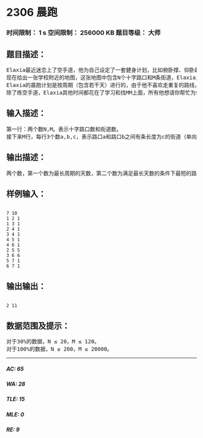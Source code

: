 # 2306 晨跑   
### 时间限制： 1 s     空间限制： 256000 KB     题目等级： 大师  
## 题目描述：  

<pre>
Elaxia最近迷恋上了空手道，他为自己设定了一套健身计划，比如俯卧撑、仰卧起坐等等，不过到目前为止，他坚持下来的只有晨跑。
现在给出一张学校附近的地图，这张地图中包含N个十字路口和M条街道，Elaxia只能从一个十字路口跑向另外一个十字路口，街道之间只在十字路口处相交。Elaxia每天从寝室出发跑到学校，保证寝室编号为1，学校编号为N。
Elaxia的晨跑计划是按周期（包含若干天）进行的，由于他不喜欢走重复的路线，所以在一个周期内，每天的晨跑路线都不会相交（在十字路口处），寝室和学校不算十字路口。Elaxia耐力不太好，他希望在一个周期内跑的路程尽量短，但是又希望训练周期包含的天数尽量长。
除了练空手道，Elaxia其他时间都花在了学习和找MM上面，所有他想请你帮忙为他设计一套满足他要求的晨跑计划。
</pre>
  
  
## 输入描述：  

<pre>
第一行：两个数N,M。表示十字路口数和街道数。
接下来M行，每行3个数a,b,c，表示路口a和路口b之间有条长度为c的街道（单向）。
</pre>
  
  
## 输出描述：  

<pre>
两个数，第一个数为最长周期的天数，第二个数为满足最长天数的条件下最短的路程长度。
</pre>
  
  
## 样例输入：  

<pre><code>
7 10
1 2 1
1 3 1
2 4 1
3 4 1
4 5 1
4 6 1
2 5 5
3 6 6
5 7 1
6 7 1
</code></pre>
  
  
## 输出输出：  

<pre><code>
2 11
</code></pre>
  
  
## 数据范围及提示：  

<pre>
对于30%的数据，N ≤ 20，M ≤ 120。
对于100%的数据，N ≤ 200，M ≤ 20000。
</pre>
  
  
***  

##### AC: 65  
##### WA: 28  
##### TLE: 15  
##### MLE: 0  
##### RE: 9  

